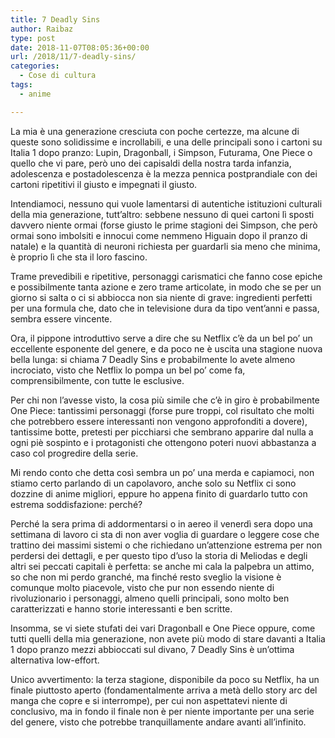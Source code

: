 ```yaml
---
title: 7 Deadly Sins
author: Raibaz
type: post
date: 2018-11-07T08:05:36+00:00
url: /2018/11/7-deadly-sins/
categories:
  - Cose di cultura
tags:
  - anime

---
```

La mia è una generazione cresciuta con poche certezze, ma alcune di queste sono solidissime e incrollabili, e una delle principali sono i cartoni su Italia 1 dopo pranzo: Lupin, Dragonball, i Simpson, Futurama, One Piece o quello che vi pare, però uno dei capisaldi della nostra tarda infanzia, adolescenza e postadolescenza è la mezza pennica postprandiale con dei cartoni ripetitivi il giusto e impegnati il giusto.

Intendiamoci, nessuno qui vuole lamentarsi di autentiche istituzioni culturali della mia generazione, tutt&#8217;altro: sebbene nessuno di quei cartoni lì sposti davvero niente ormai (forse giusto le prime stagioni dei Simpson, che però ormai sono imbolsiti e innocui come nemmeno Higuain dopo il pranzo di natale) e la quantità di neuroni richiesta per guardarli sia meno che minima, è proprio lì che sta il loro fascino.

Trame prevedibili e ripetitive, personaggi carismatici che fanno cose epiche e possibilmente tanta azione e zero trame articolate, in modo che se per un giorno si salta o ci si abbiocca non sia niente di grave: ingredienti perfetti per una formula che, dato che in televisione dura da tipo vent&#8217;anni e passa, sembra essere vincente.

Ora, il pippone introduttivo serve a dire che su Netflix c&#8217;è da un bel po&#8217; un eccellente esponente del genere, e da poco ne è uscita una stagione nuova bella lunga: si chiama 7 Deadly Sins e probabilmente lo avete almeno incrociato, visto che Netflix lo pompa un bel po&#8217; come fa, comprensibilmente, con tutte le esclusive.

Per chi non l&#8217;avesse visto, la cosa più simile che c&#8217;è in giro è probabilmente One Piece: tantissimi personaggi (forse pure troppi, col risultato che molti che potrebbero essere interessanti non vengono approfonditi a dovere), tantissime botte, pretesti per picchiarsi che sembrano apparire dal nulla a ogni piè sospinto e i protagonisti che ottengono poteri nuovi abbastanza a caso col progredire della serie.

Mi rendo conto che detta così sembra un po&#8217; una merda e capiamoci, non stiamo certo parlando di un capolavoro, anche solo su Netflix ci sono dozzine di anime migliori, eppure ho appena finito di guardarlo tutto con estrema soddisfazione: perché?

Perché la sera prima di addormentarsi o in aereo il venerdì sera dopo una settimana di lavoro ci sta di non aver voglia di guardare o leggere cose che trattino dei massimi sistemi o che richiedano un&#8217;attenzione estrema per non perdersi dei dettagli, e per questo tipo d&#8217;uso la storia di Meliodas e degli altri sei peccati capitali è perfetta: se anche mi cala la palpebra un attimo, so che non mi perdo granché, ma finché resto sveglio la visione è comunque molto piacevole, visto che pur non essendo niente di rivoluzionario i personaggi, almeno quelli principali, sono molto ben caratterizzati e hanno storie interessanti e ben scritte.

Insomma, se vi siete stufati dei vari Dragonball e One Piece oppure, come tutti quelli della mia generazione, non avete più modo di stare davanti a Italia 1 dopo pranzo mezzi abbioccati sul divano, 7 Deadly Sins è un&#8217;ottima alternativa low-effort. 

Unico avvertimento: la terza stagione, disponibile da poco su Netflix, ha un finale piuttosto aperto (fondamentalmente arriva a metà dello story arc del manga che copre e si interrompe), per cui non aspettatevi niente di conclusivo, ma in fondo il finale non è per niente importante per una serie del genere, visto che potrebbe tranquillamente andare avanti all&#8217;infinito.
